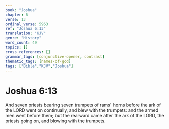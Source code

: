 ```yaml
---
book: "Joshua"
chapter: 6
verse: 13
ordinal_verse: 5963
ref: "Joshua 6:13"
translation: "KJV"
genre: "History"
word_count: 49
topics: []
cross_references: []
grammar_tags: [conjunctive-opener, contrast]
thematic_tags: [names-of-god]
tags: ["Bible","KJV","Joshua"]
---
```


# Joshua 6:13

And seven priests bearing seven trumpets of rams' horns before the ark of the LORD went on continually, and blew with the trumpets: and the armed men went before them; but the rearward came after the ark of the LORD, the priests going on, and blowing with the trumpets.
